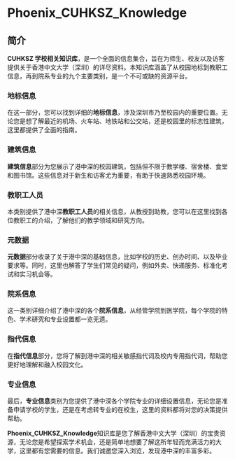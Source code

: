 # Phoenix_CUHKSZ_Knowledge

## 简介

**CUHKSZ 学校相关知识库**，是一个全面的信息集合，旨在为师生、校友以及访客提供关于香港中文大学（深圳）的详尽资料。本知识库涵盖了从校园地标到教职工信息，再到院系专业的九个主要类别，是一个不可或缺的资源平台。

### 地标信息
在这一部分，您可以找到详细的**地标信息**，涉及深圳市乃至校园内的重要位置。无论您是想了解最近的机场、火车站、地铁站和公交站，还是校园里的标志性建筑，这里都提供了全面的指南。

### 建筑信息
**建筑信息**部分为您展示了港中深的校园建筑，包括但不限于教学楼、宿舍楼、食堂和图书馆。这些信息对于新生和访客尤为重要，有助于快速熟悉校园环境。

### 教职工人员
本类别提供了港中深**教职工人员**的相关信息，从教授到助教，您可以在这里找到各位教职工的介绍，了解他们的教学领域和研究方向。

### 元数据
**元数据**部分收录了关于港中深的基础信息，比如学校的历史、创办时间、以及毕业要求等。同时，这里也解答了学生们常见的疑问，例如外卖、快递服务、标准化考试和实习机会等。

### 院系信息
这一类别详细介绍了港中深的各个**院系信息**，从经管学院到医学院，每个学院的特色、学术研究和专业设置都一览无遗。

### 指代信息
在**指代信息**部分，您将了解到港中深的相关敏感指代词及校内专用指代词，帮助您更好地理解和融入校园文化。

### 专业信息
最后，**专业信息**类别为您提供了港中深各个学院专业的详细设置信息，无论您是准备申请学校的学生，还是在考虑转专业的在校生，这里的资料都将对您的决策提供帮助。

**Phoenix_CUHKSZ_Knowledge**知识库是您了解香港中文大学（深圳）的宝贵资源，无论您是希望探索学术机会，还是简单地想要了解这所年轻而充满活力的大学，这里都有您需要的信息。我们诚邀您深入浏览，发现港中深的丰富多彩。